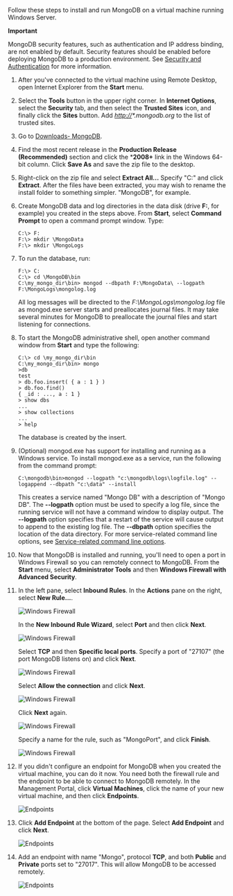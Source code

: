 Follow these steps to install and run MongoDB on a virtual machine running Windows Server.

<div class="dev-callout">
<b>Important</b>
<p>MongoDB security features, such as authentication and IP address binding, are not enabled by default. Security features should be enabled before deploying MongoDB to a production environment.  See <a href="http://www.mongodb.org/display/DOCS/Security+and+Authentication">Security and Authentication</a> for more information.</p>
</div>

1.  After you've connected to the virtual machine using Remote Desktop, open Internet Explorer from the **Start** menu.
2.  Select the **Tools** button in the upper right corner. In **Internet Options**, select the **Security** tab, and then select the **Trusted Sites** icon, and finally click the **Sites** button. Add *<http://>\*.mongodb.org* to the list of trusted sites.
3.  Go to [Downloads- MongoDB][Downloads- MongoDB].
4.  Find the most recent release in the **Production Release (Recommended)** section and click the \***2008+** link in the Windows 64-bit column. Click **Save As** and save the zip file to the desktop.
5.  Right-click on the zip file and select **Extract All...** Specify "C:" and click **Extract**. After the files have been extracted, you may wish to rename the install folder to something simpler. "MongoDB", for example.
6.  Create MongoDB data and log directories in the data disk (drive **F:**, for example) you created in the steps above. From **Start**, select **Command Prompt** to open a command prompt window. Type:

        C:\> F:
        F:\> mkdir \MongoData
        F:\> mkdir \MongoLogs

7.  To run the database, run:

        F:\> C:
        C:\> cd \MongoDB\bin
        C:\my_mongo_dir\bin> mongod --dbpath F:\MongoData\ --logpath F:\MongoLogs\mongolog.log

    All log messages will be directed to the *F:\\MongoLogs\\mongolog.log* file as mongod.exe server starts and preallocates journal files. It may take several minutes for MongoDB to preallocate the journal files and start listening for connections.

8.  To start the MongoDB administrative shell, open another command window from **Start** and type the following:

        C:\> cd \my_mongo_dir\bin  
        C:\my_mongo_dir\bin> mongo  
        >db  
        test      
        > db.foo.insert( { a : 1 } )  
        > db.foo.find()  
        { _id : ..., a : 1 }  
        > show dbs  
        ...  
        > show collections  
        ...  
        > help  

    The database is created by the insert.

9.  (Optional) mongod.exe has support for installing and running as a Windows service. To install mongod.exe as a service, run the following from the command prompt:

        C:\mongodb\bin>mongod --logpath "c:\mongodb\logs\logfile.log" --logappend --dbpath "c:\data" --install 

    This creates a service named "Mongo DB" with a description of "Mongo DB". The **--logpath** option must be used to specify a log file, since the running service will not have a command window to display output. The **--logpath** option specifies that a restart of the service will cause output to append to the existing log file. The **--dbpath** option specifies the location of the data directory. For more service-related command line options, see [Service-related command line options][Service-related command line options].

10. Now that MongoDB is installed and running, you'll need to open a port in Windows Firewall so you can remotely connect to MongoDB. From the **Start** menu, select **Administrator Tools** and then **Windows Firewall with Advanced Security**.

11. In the left pane, select **Inbound Rules**. In the **Actions** pane on the right, select **New Rule...**.

    ![Windows Firewall][Windows Firewall]

    In the **New Inbound Rule Wizard**, select **Port** and then click **Next**.

    ![Windows Firewall][1]

    Select **TCP** and then **Specific local ports**. Specify a port of "27107" (the port MongoDB listens on) and click **Next**.

    ![Windows Firewall][2]

    Select **Allow the connection** and click **Next**.

    ![Windows Firewall][3]

    Click **Next** again.

    ![Windows Firewall][4]

    Specify a name for the rule, such as "MongoPort", and click **Finish**.

    ![Windows Firewall][5]

12. If you didn't configure an endpoint for MongoDB when you created the virtual machine, you can do it now. You need both the firewall rule and the endpoint to be able to connect to MongoDB remotely. In the Management Portal, click **Virtual Machines**, click the name of your new virtual machine, and then click **Endpoints**.

    ![Endpoints][Endpoints]

13. Click **Add Endpoint** at the bottom of the page. Select **Add Endpoint** and click **Next**.

    ![Endpoints][6]

14. Add an endpoint with name "Mongo", protocol **TCP**, and both **Public** and **Private** ports set to "27017". This will allow MongoDB to be accessed remotely.

    ![Endpoints][7]

  [Security and Authentication]: http://www.mongodb.org/display/DOCS/Security+and+Authentication
  [Downloads- MongoDB]: http://www.mongodb.org/downloads
  [Service-related command line options]: http://www.mongodb.org/display/DOCS/Windows+Service
  [Windows Firewall]: ./media/install-and-run-mongo-on-win2k8-vm/WinFirewall1.png
  [1]: ./media/install-and-run-mongo-on-win2k8-vm/WinFirewall2.png
  [2]: ./media/install-and-run-mongo-on-win2k8-vm/WinFirewall3.png
  [3]: ./media/install-and-run-mongo-on-win2k8-vm/WinFirewall4.png
  [4]: ./media/install-and-run-mongo-on-win2k8-vm/WinFirewall5.png
  [5]: ./media/install-and-run-mongo-on-win2k8-vm/WinFirewall6.png
  [Endpoints]: ./media/install-and-run-mongo-on-win2k8-vm/WinVmAddEndpoint.png
  [6]: ./media/install-and-run-mongo-on-win2k8-vm/WinVmAddEndpoint2.png
  [7]: ./media/install-and-run-mongo-on-win2k8-vm/WinVmAddEndpoint3.png
